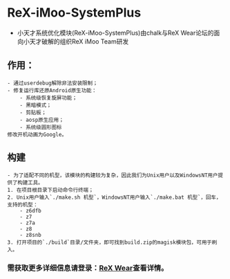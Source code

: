 # ReX-iMoo-SystemPlus
- 小天才系统优化模块(ReX-iMoo-SystemPlus)由chalk与ReX Wear论坛的面向小天才破解的组织ReX iMoo Team研发

## 作用：
    - 通过userdebug解除非法安装限制；
    - 修复运行库还原Android原生功能：
        - 系统级恢复旋屏功能；
        - 黑暗模式；
        - 剪贴板；
        - aosp原生应用；
        - 系统级圆形图标
    修改开机动画为Google。

## 构建
    - 为了适配不同的机型，该模块的构建较为复杂，因此我们为Unix用户以及WindowsNT用户提供了构建工具。
    1. 在项目根目录下启动命令行终端；
    2. Unix用户输入`./make.sh 机型`，WindowsNT用户输入`./make.bat 机型`，回车，支持的机型：
        - z6dfb
        - z7
        - z7a
        - z8
        - z8snb
    3. 打开项目的`./build`目录/文件夹，即可找到build.zip的magisk模块包，可用于刷入。

### 需获取更多详细信息请登录：[ReX Wear](https://wear.rexwe.net/)查看详情。​